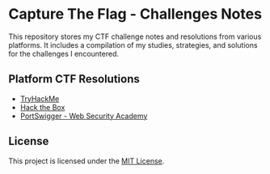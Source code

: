 # Capture The Flag - Challenges Notes
This repository stores my CTF challenge notes and resolutions from various platforms. It includes a compilation of my studies, strategies, and solutions for the challenges I encountered.

## Platform CTF Resolutions
- [TryHackMe](./TryHackMe/)  
- [Hack the Box](./hack_the_box/) 
- [PortSwigger - Web Security Academy](./PortSwigger_web_security_academy/) 

## License
This project is licensed under the [MIT License](LICENSE). 
